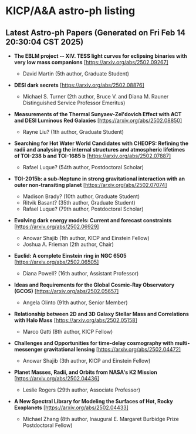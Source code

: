 # KICP/A&A astro-ph listing

## Latest Astro-ph Papers (Generated on Fri Feb 14 20:30:04 CST 2025)

- **The EBLM project -- XIV. TESS light curves for eclipsing binaries with very low mass companions**
[https://arxiv.org/abs/2502.09267]
  + David Martin (5th author, Graduate Student)

- **DESI dark secrets**
[https://arxiv.org/abs/2502.08876]
  + Michael S. Turner (2th author, Bruce V. and Diana M. Rauner Distinguished Service Professor Emeritus)

- **Measurements of the Thermal Sunyaev-Zel'dovich Effect with ACT and DESI Luminous Red Galaxies**
[https://arxiv.org/abs/2502.08850]
  + Rayne Liu? (1th author, Graduate Student)

- **Searching for Hot Water World Candidates with CHEOPS: Refining the radii and analysing the internal structures and atmospheric lifetimes of TOI-238 b and TOI-1685 b**
[https://arxiv.org/abs/2502.07887]
  + Rafael Luque? (54th author, Postdoctoral Scholar)

- **TOI-2015b: a sub-Neptune in strong gravitational interaction with an outer non-transiting planet**
[https://arxiv.org/abs/2502.07074]
  + Madison Brady? (10th author, Graduate Student)
  + Ritvik Basant? (35th author, Graduate Student)
  + Rafael Luque? (79th author, Postdoctoral Scholar)

- **Evolving dark energy models: Current and forecast constraints**
[https://arxiv.org/abs/2502.06929]
  + Anowar Shajib (1th author, KICP and Einstein Fellow)
  + Joshua A. Frieman (2th author, Chair)

- **Euclid: A complete Einstein ring in NGC 6505**
[https://arxiv.org/abs/2502.06505]
  + Diana Powell? (16th author, Assistant Professor)

- **Ideas and Requirements for the Global Cosmic-Ray Observatory (GCOS)**
[https://arxiv.org/abs/2502.05657]
  + Angela Olinto (91th author, Senior Member)

- **Relationship between 2D and 3D Galaxy Stellar Mass and Correlations with Halo Mass**
[https://arxiv.org/abs/2502.05158]
  + Marco Gatti (8th author, KICP Fellow)

- **Challenges and Opportunities for time-delay cosmography with multi-messenger gravitational lensing**
[https://arxiv.org/abs/2502.04472]
  + Anowar Shajib (3th author, KICP and Einstein Fellow)

- **Planet Masses, Radii, and Orbits from NASA's K2 Mission**
[https://arxiv.org/abs/2502.04436]
  + Leslie Rogers (29th author, Associate Professor)

- **A New Spectral Library for Modeling the Surfaces of Hot, Rocky Exoplanets**
[https://arxiv.org/abs/2502.04433]
  + Michael Zhang (8th author, Inaugural E. Margaret Burbidge Prize Postdoctoral Fellow)

